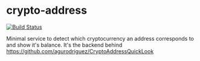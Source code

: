 # crypto-address

[![Build Status](https://travis-ci.com/agurodriguez/crypto-address.svg?branch=master)](https://travis-ci.com/agurodriguez/crypto-address)

Minimal service to detect which cryptocurrency an address corresponds to and show it's balance. It's the backend behind https://github.com/agurodriguez/CryptoAddressQuickLook
